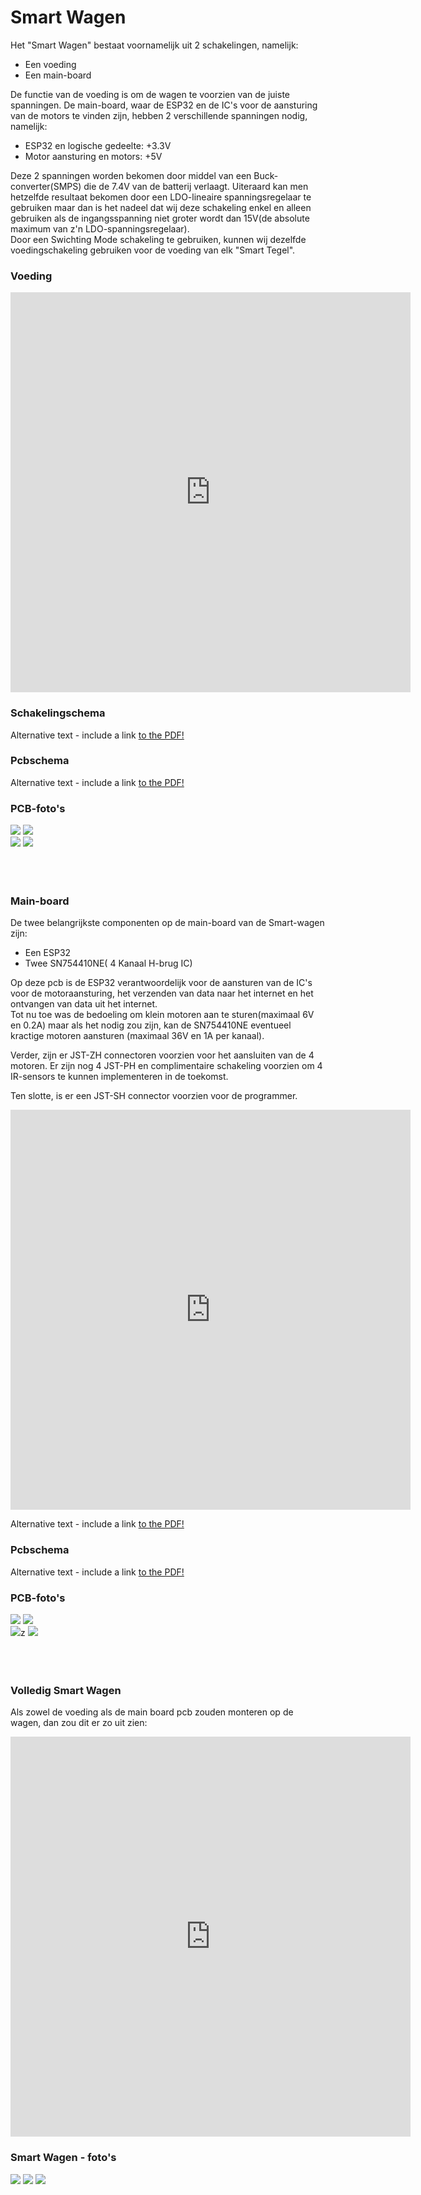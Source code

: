 # Smart Wagen

Het "Smart Wagen" bestaat voornamelijk uit 2 schakelingen, namelijk:
- Een voeding 
- Een main-board

De functie van de voeding is om de wagen te voorzien van de juiste spanningen. De main-board, waar de ESP32 en de IC's voor de aansturing van de motors te vinden zijn, hebben 2 verschillende spanningen nodig, namelijk:
- ESP32 en logische gedeelte: +3.3V
- Motor aansturing en motors: +5V

Deze 2 spanningen worden bekomen door middel van een Buck-converter(SMPS) die de 7.4V van de batterij verlaagt. Uiteraard kan men hetzelfde resultaat bekomen door een LDO-lineaire spanningsregelaar te gebruiken maar dan is het nadeel dat wij deze schakeling enkel en alleen gebruiken als de ingangsspanning niet groter wordt dan 15V(de absolute maximum van z'n LDO-spanningsregelaar).<br>
Door een Swichting Mode schakeling te gebruiken, kunnen wij dezelfde voedingschakeling gebruiken voor de voeding van elk "Smart Tegel".

### Voeding

<iframe src="https://student61053.autodesk360.com/shares/public/SH35dfcQT936092f0e438371a2744cf91672?mode=embed" width="640" height="640" allowfullscreen="true" webkitallowfullscreen="true" mozallowfullscreen="true"  frameborder="0"></iframe>

### Schakelingschema 

<div class="pdf-schema">
<object data="./assets/pdfs/sw-voeding-v1_schema.pdf#page=1" type="application/pdf" width="100%" height="100%">
  <p>Alternative text - include a link <a href="./assets/pdfs/sw-voeding-v1_schema.pdf">to the PDF!</a></p>
</object>
</div>

### Pcbschema

<div class="pdf-board">
<object data="./assets/pdfs/sw-voeding-v1_board.pdf#page=1" type="application/pdf" width="100%" height="100%">
  <p>Alternative text - include a link <a href="./assets/pdfs/sw-voeding-v1_board.pdf">to the PDF!</a></p>
</object>
</div>

### PCB-foto's

<div class="pcbs-fotos">
    <div class="no-components">
        <img src="./assets/pcb-fotos/pcb_sw-voeding-v1_front.png">
        <img src="./assets/pcb-fotos/pcb_sw-voeding-v1_back.png">
    </div>
    <div class="with-components">
        <img src="./assets/pcb-fotos/assembled-pcb_sw-voeding-v1_front.png">
        <img src="./assets/pcb-fotos/assembled-pcb_sw-voeding-v1_back.png">
    </div>
</div>
<br><br><br>


### Main-board

De twee belangrijkste componenten op de main-board van de Smart-wagen zijn:
- Een ESP32
- Twee SN754410NE( 4 Kanaal H-brug IC)

Op deze pcb is de ESP32 verantwoordelijk voor de aansturen van de IC's voor de motoraansturing, het verzenden van data naar het internet en het ontvangen van data uit het internet.<br>
Tot nu toe was de bedoeling om klein motoren aan te sturen(maximaal 6V en 0.2A) maar als het nodig zou zijn, kan de SN754410NE eventueel kractige motoren aansturen (maximaal 36V en 1A per kanaal).<br>

Verder, zijn er JST-ZH connectoren voorzien voor het aansluiten van de 4 motoren. Er zijn nog 4 JST-PH en complimentaire schakeling voorzien om 4 IR-sensors te kunnen implementeren in de toekomst.<br>

Ten slotte, is er een JST-SH connector voorzien voor de programmer.

<iframe src="https://student61053.autodesk360.com/shares/public/SH35dfcQT936092f0e43b3a617b6976c7f36?mode=embed" width="640" height="640" allowfullscreen="true" webkitallowfullscreen="true" mozallowfullscreen="true"  frameborder="0"></iframe>


<div class="pdf-schema">
<object data="./assets/pdfs/sw-main-board-v1_schema.pdf#page=1" type="application/pdf" width="100%" height="100%">
  <p>Alternative text - include a link <a href="./assets/pdfs/sw-main-board-v1_schema.pdf">to the PDF!</a></p>
</object>
</div>

### Pcbschema

<div class="pdf-board">
<object data="./assets/pdfs/sw-main-board-v1_board.pdf#page=1" type="application/pdf" width="100%" height="100%">
  <p>Alternative text - include a link <a href="./assets/pdfs/main-board-v1_board.pdf">to the PDF!</a></p>
</object>
</div>

### PCB-foto's

<div class="pcbs-fotos">
    <div class="no-components">
        <img src="./assets/pcb-fotos/pcb_sw-main-board-v1_front.png">
        <img src="./assets/pcb-fotos/pcb_sw-main-board-v1_back.png">
    </div>
    <div class="with-components">
        <img src="./assets/pcb-fotos/assembled-pcb_sw-main-board-v1_front.png">z
        <img src="./assets/pcb-fotos/assembled-pcb_sw-main-board-v1_back.png">
    </div>
</div>
<br><br><br>


### Volledig Smart Wagen

Als zowel de voeding als de main board pcb zouden monteren op de wagen, dan zou dit er zo uit zien:

<iframe src="https://student61053.autodesk360.com/shares/public/SH35dfcQT936092f0e43782d2beab57a1a12?mode=embed" width="640" height="640" allowfullscreen="true" webkitallowfullscreen="true" mozallowfullscreen="true"  frameborder="0"></iframe>

### Smart Wagen - foto's

<div class="pcbs-fotos">
    <div class="no-components">
        <img src="./assets/img/assembled_sw-wagen_side.png">
        <img src="./assets/img/assembled_sw-wagen_front.png">
        <img src="./assets/img/assembled_sw-wagen_above.png">
    </div>
</div>
